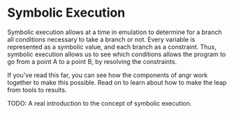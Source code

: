 Symbolic Execution
==================

Symbolic execution allows at a time in emulation to determine for a branch all conditions necessary to take a branch or not.
Every variable is represented as a symbolic value, and each branch as a constraint.
Thus, symbolic execution allows us to see which conditions allows the program to go from a point A to a point B, by resolving the constraints.

If you've read this far, you can see how the components of angr work together to make this possible.
Read on to learn about how to make the leap from tools to results.

TODO: A real introduction to the concept of symbolic execution.
